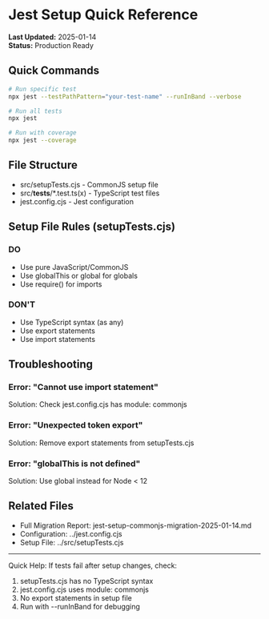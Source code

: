 # Jest Setup Quick Reference

**Last Updated:** 2025-01-14  
**Status:** Production Ready

## Quick Commands

```bash
# Run specific test
npx jest --testPathPattern="your-test-name" --runInBand --verbose

# Run all tests
npx jest

# Run with coverage
npx jest --coverage
```

## File Structure

- src/setupTests.cjs - CommonJS setup file
- src/__tests__/*.test.ts(x) - TypeScript test files
- jest.config.cjs - Jest configuration

## Setup File Rules (setupTests.cjs)

### DO
- Use pure JavaScript/CommonJS
- Use globalThis or global for globals
- Use require() for imports

### DON'T
- Use TypeScript syntax (as any)
- Use export statements
- Use import statements

## Troubleshooting

### Error: "Cannot use import statement"
Solution: Check jest.config.cjs has module: commonjs

### Error: "Unexpected token export"
Solution: Remove export statements from setupTests.cjs

### Error: "globalThis is not defined"
Solution: Use global instead for Node < 12

## Related Files

- Full Migration Report: jest-setup-commonjs-migration-2025-01-14.md
- Configuration: ../jest.config.cjs
- Setup File: ../src/setupTests.cjs

---

Quick Help: If tests fail after setup changes, check:
1. setupTests.cjs has no TypeScript syntax
2. jest.config.cjs uses module: commonjs
3. No export statements in setup file
4. Run with --runInBand for debugging
